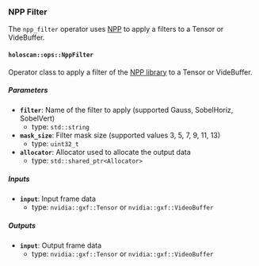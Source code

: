 ### NPP Filter

The `npp_filter` operator uses [NPP](https://developer.nvidia.com/npp) to apply a filters to a Tensor or VideBuffer.

#### `holoscan::ops::NppFilter`

Operator class to apply a filter of the [NPP library]() to a Tensor or VideBuffer.

##### Parameters

- **`filter`**: Name of the filter to apply (supported Gauss, SobelHoriz, SobelVert)
  - type: `std::string`
- **`mask_size`**: Filter mask size (supported values 3, 5, 7, 9, 11, 13)
  - type: `uint32_t`
- **`allocator`**: Allocator used to allocate the output data
  - type: `std::shared_ptr<Allocator>`

##### Inputs

- **`input`**: Input frame data
  - type: `nvidia::gxf::Tensor` or `nvidia::gxf::VideoBuffer`

##### Outputs

- **`input`**: Output frame data
  - type: `nvidia::gxf::Tensor` or `nvidia::gxf::VideoBuffer`
